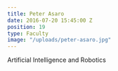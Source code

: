 ```yaml
---
title: Peter Asaro
date: 2016-07-20 15:45:00 Z
position: 19
type: Faculty
image: "/uploads/peter-asaro.jpg"
---
```


Artificial Intelligence and Robotics

